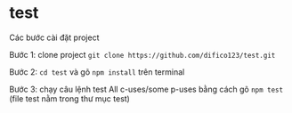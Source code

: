 # test

Các bước cài đặt project

Bước 1: clone project `git clone https://github.com/difico123/test.git`

Bước 2: `cd test` và gõ `npm install` trên terminal

Bước 3: chạy câu lệnh test All c-uses/some p-uses bằng cách gõ `npm test` (file test nằm trong thư mục test)
